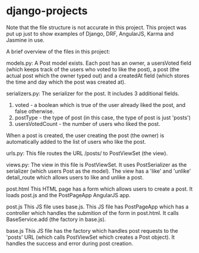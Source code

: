 # django-projects

Note that the file structure is not accurate in this project. This project was put up just to show examples of Django, DRF, AngularJS, Karma and Jasmine in use.

A brief overview of the files in this project:

models.py:
A Post model exists. Each post has an owner, a usersVoted field (which keeps track of the users who voted to like the post), a post (the actual post which the owner typed out) and a createdAt field (which stores the time and day which the post was created at).

serializers.py:
The serializer for the post. It includes 3 additional fields.
1) voted - a boolean which is true of the user already liked the post, and false otherwise.
2) postType - the type of post (in this case, the type of post is just 'posts')
3) usersVotedCount - the number of users who liked the post.

When a post is created, the user creating the post (the owner) is automatically added to the list of users who like the post.

urls.py:
This file routes the URL /posts/ to PostViewSet (the view).

views.py:
The view in this file is PostViewSet. It uses PostSerializer as the serializer (which users Post as the model). The view has a 'like' and 'unlike' detail_route which allows users to like and unlike a post.

post.html
This HTML page has a form which allows users to create a post. It loads post.js and the PostPageApp AngularJS app.

post.js
This JS file uses base.js. This JS file has PostPageApp which has a controller which handles the submition of the form in post.html. It calls BaseService.add (the factory in base.js).

base.js
This JS file has the factory which handles post requests to the 'posts' URL (which calls PostViewSet which creates a Post object). It handles the success and error during post creation.
